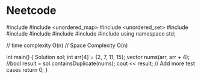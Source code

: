 # Neetcode

#include <iostream>
#include <unordered_map>
#include <unordered_set>
#include <map>
#include <set>
#include <algorithm>
#include <utility>
#include <string>
#include <vector>
using namespace std;

// time complexity O(n)
// Space Complexity O(n)

int main()
{
Solution sol;
int arr[4] = {2, 7, 11, 15};
vector<int> nums(arr, arr + 4);
//bool result = sol.containsDuplicate(nums);
cout << result;
// Add more test cases
return 0;
}
